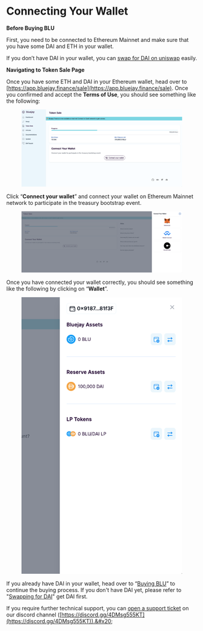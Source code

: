 # Connecting Your Wallet

**Before Buying BLU**

First, you need to be connected to Ethereum Mainnet and make sure that you have some DAI and ETH in your wallet.

If you don’t have DAI in your wallet, you can [swap for DAI on uniswap](swapping-for-dai.md) easily.

**Navigating to Token Sale Page**

Once you have some ETH and DAI in your Ethereum wallet, head over to [https://app.bluejay.finance/sale](https://app.bluejay.finance/sale). Once you confirmed and accept the **Terms of Use**, you should see something like the following:

<figure><img src="../../.gitbook/assets/SCR-20221025-qp2.png" alt=""><figcaption></figcaption></figure>

Click “**Connect your wallet**” and connect your wallet on Ethereum Mainnet network to participate in the treasury bootstrap event.

<figure><img src="../../.gitbook/assets/SCR-20221024-pgi (1).png" alt=""><figcaption></figcaption></figure>

Once you have connected your wallet correctly, you should see something like the following by clicking on “**Wallet**”.

<figure><img src="../../.gitbook/assets/SCR-20221025-qsh.png" alt=""><figcaption></figcaption></figure>

If you already have DAI in your wallet, head over to “[Buying BLU](buying-blu-for-whitelisted.md)” to continue the buying process. If you don't have DAI yet, please refer to "[Swapping for DAI](swapping-for-dai.md)" get DAI first.

If you require further technical support, you can [open a support ticket](broken-reference) on our discord channel ([https://discord.gg/4DMsg555KT](https://discord.gg/4DMsg555KT)).&#x20;

